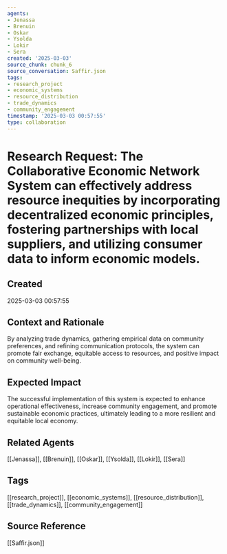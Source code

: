 ```yaml
---
agents:
- Jenassa
- Brenuin
- Oskar
- Ysolda
- Lokir
- Sera
created: '2025-03-03'
source_chunk: chunk_6
source_conversation: Saffir.json
tags:
- research_project
- economic_systems
- resource_distribution
- trade_dynamics
- community_engagement
timestamp: '2025-03-03 00:57:55'
type: collaboration
---
```


# Research Request: The Collaborative Economic Network System can effectively address resource inequities by incorporating decentralized economic principles, fostering partnerships with local suppliers, and utilizing consumer data to inform economic models.

## Created
2025-03-03 00:57:55

## Context and Rationale
By analyzing trade dynamics, gathering empirical data on community preferences, and refining communication protocols, the system can promote fair exchange, equitable access to resources, and positive impact on community well-being.

## Expected Impact
The successful implementation of this system is expected to enhance operational effectiveness, increase community engagement, and promote sustainable economic practices, ultimately leading to a more resilient and equitable local economy.

## Related Agents
[[Jenassa]], [[Brenuin]], [[Oskar]], [[Ysolda]], [[Lokir]], [[Sera]]

## Tags
[[research_project]], [[economic_systems]], [[resource_distribution]], [[trade_dynamics]], [[community_engagement]]

## Source Reference
[[Saffir.json]]
